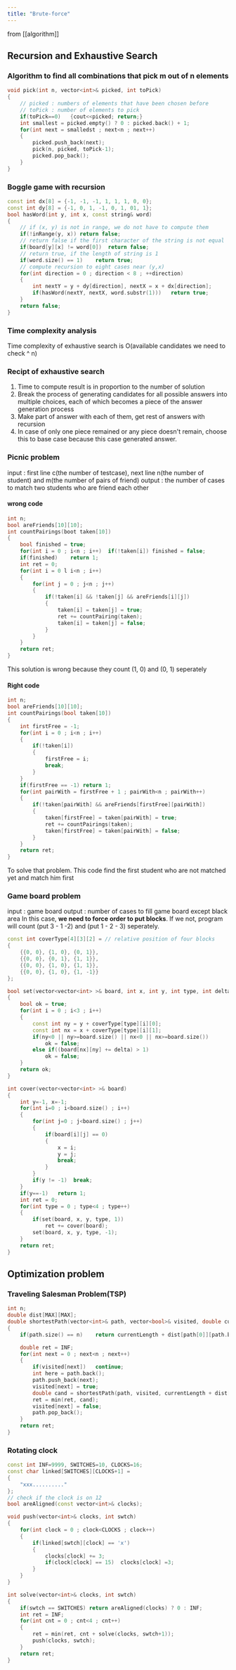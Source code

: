 ```yaml
---
title: "Brute-force"
---
```

from [[algorithm]]

## Recursion and Exhaustive Search
### Algorithm to find all combinations that pick m out of n elements

```C++
void pick(int n, vector<int>& picked, int toPick)
{
    // picked : numbers of elements that have been chosen before
    // toPick : number of elements to pick 
    if(toPick==0)   {cout<<picked; return;}
    int smallest = picked.empty() ? 0 : picked.back() + 1;
    for(int next = smalledst ; next<n ; next++)
    {
        picked.push_back(next);
        pick(n, picked, toPick-1);
        picked.pop_back();
    }
}
```
### Boggle game with recursion
```C++
const int dx[8] = {-1, -1, -1, 1, 1, 1, 0, 0};
const int dy[8] = {-1, 0, 1, -1, 0, 1, 01, 1};
bool hasWord(int y, int x, const string& word)
{
    // if (x, y) is not in range, we do not have to compute them
    if(!inRange(y, x)) return false;
    // return false if the first character of the string is not equal
    if(board[y][x] != word[0])  return false;
    // return true, if the length of string is 1
    if(word.size() == 1)    return true;
    // compute recursion to eight cases near (y,x)
    for(int direction = 0 ; direction < 8 ; ++direction)
    {
        int nextY = y + dy[direction], nextX = x + dx[direction];
        if(hasWord(nextY, nextX, word.substr(1)))   return true;
    }
    return false;
}
```
### Time complexity analysis
Time complexity of exhaustive search is O(available candidates we need to check ^ n)

### Recipt of exhaustive search
1. Time to compute result is in proportion to the number of solution
2. Break the process of generating candidates for all possible answers into multiple choices, each of which becomes a piece of the answer generation process
3. Make part of answer with each of them, get rest of answers with recursion
4. In case of only one piece remained or any piece doesn't remain, choose this to base case because this case generated answer.

### Picnic problem
input : first line c(the number of testcase), next line n(the number of student) and m(the number of pairs of friend)
output : the number of cases to match two students who are friend each other
#### wrong code
``` C++
int n;
bool areFriends[10][10];
int countPairings(boot taken[10])
{
    bool finished = true;
    for(int i = 0 ; i<n ; i++)  if(!taken[i]) finished = false;
    if(finished)    return 1;
    int ret = 0;
    for(int i = 0 l i<n ; i++)
    {
        for(int j = 0 ; j<n ; j++)
        {
            if(!taken[i] && !taken[j] && areFriends[i][j])
            {
                taken[i] = taken[j] = true;
                ret += countPairing(taken);
                taken[i] = taken[j] = false;
            }
        }
    }
    return ret;
}
```
This solution is wrong because they count (1, 0) and (0, 1) seperately

#### Right code
``` C++
int n;
bool areFriends[10][10];
int countPairings(bool taken[10])
{
    int firstFree = -1;
    for(int i = 0 ; i<n ; i++)
    {
        if(!taken[i])
        {
            firstFree = i;
            break;
        }
    }
    if(firstFree == -1) return 1;
    for(int pairWith = firstFree + 1 ; pairWith<n ; pairWith++)
    {
        if(!taken[pairWith] && areFriends[firstFree][pairWith])
        {
            taken[firstFree] = taken[pairWith] = true;
            ret += countPairings(taken);
            taken[firstFree] = taken[pairWith] = false;
        }
    }
    return ret;
}
```
To solve that problem. This code find the first student who are not matched yet and match him first

### Game board problem
input : game board
output : number of cases to fill game board except black area
In this case, **we need to force order to put blocks**. If we not, program will count (put 3 - 1 -2) and (put 1 - 2 - 3) seperately.

```C++
const int coverType[4][3][2] = // relative position of four blocks
{
    {{0, 0}, {1, 0}, {0, 1}},
    {{0, 0}, {0, 1}, {1, 1}},
    {{0, 0}, {1, 0}, {1, 1}},
    {{0, 0}, {1, 0}, {1, -1}}
};

bool set(vector<vector<int> >& board, int x, int y, int type, int delta)
{
    bool ok = true;
    for(int i = 0 ; i<3 ; i++)
    {
        const int ny = y + coverType[type][i][0];
        const int nx = x + coverType[type][i][1];
        if(ny<0 || ny>=board.size() || nx<0 || nx>=board.size())
            ok = false;
        else if((board[nx][ny] += delta) > 1)
            ok = false;
    }
    return ok;
}

int cover(vector<vector<int> >& board)
{
    int y=-1, x=-1;
    for(int i=0 ; i<board.size() ; i++)
    {
        for(int j=0 ; j<board.size() ; j++)
        {
            if(board[i][j] == 0)
            {
                x = i;
                y = j;
                break;
            }
        }
        if(y != -1)  break;
    }
    if(y==-1)   return 1;
    int ret = 0;
    for(int type = 0 ; type<4 ; type++)
    {
        if(set(board, x, y, type, 1))
            ret += cover(board);
        set(board, x, y, type, -1);
    }
    return ret;
}
```

## Optimization problem
### Traveling Salesman Problem(TSP)
``` C++
int n;
double dist[MAX][MAX];
double shortestPath(vector<int>& path, vector<bool>& visited, double currentLength)
{
    if(path.size() == n)    return currentLength + dist[path[0]][path.back()];

    double ret = INF;
    for(int next = 0 ; next<n ; next++)
    {
        if(visited[next])   continue;
        int here = path.back();
        path.push_back(next);
        visited[next] = true;
        double cand = shortestPath(path, visited, currentLength + dist[here][next]);
        ret = min(ret, cand);
        visited[next] = false;
        path.pop_back();
    }
    return ret;
}
```

### Rotating clock
```C++
const int INF=9999, SWITCHES=10, CLOCKS=16;
const char linked[SWITCHES][CLOCKS+1] = 
{
    "xxx.........."
};
// check if the clock is on 12
bool areAligned(const vector<int>& clocks);

void push(vector<int>& clocks, int swtch)
{
    for(int clock = 0 ; clock<CLOCKS ; clock++)
    {
        if(linked[swtch][clock] == 'x')
        {
            clocks[clock] += 3;
            if(clock[clock] == 15)  clocks[clock] =3;
        }
    }
}

int solve(vector<int>& clocks, int swtch)
{
    if(swtch == SWITCHES) return areAligned(clocks) ? 0 : INF;
    int ret = INF;
    for(int cnt = 0 ; cnt<4 ; cnt++)
    {
        ret = min(ret, cnt + solve(clocks, swtch+1));
        push(clocks, swtch);
    }
    return ret;
}
```